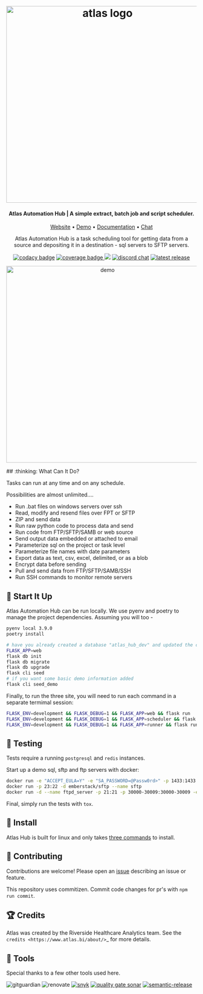 

<h1 align="center">
    <br>
    <a href="https://www.atlas.bi">
        <img alt="atlas logo" src="https://raw.githubusercontent.com/atlas-bi/atlas-automation-hub/master/share/logo.png" width=520 />
    </a>
    <br>
</h1>

<h4 align="center">Atlas Automation Hub | A simple extract, batch job and script scheduler.</h4>

<p align="center">
    <a href="https://www.atlas.bi" target="_blank">Website</a> • <a href="https://atlas-hub.atlas.bi" target="_blank">Demo</a> • <a href="https://www.atlas.bi/docs/automation-hub/" target="_blank">Documentation</a> • <a href="https://discord.gg/hdz2cpygQD" target="_blank">Chat</a>
</p>

<p align="center">
Atlas Automation Hub is a task scheduling tool for getting data from a source and depositing it in a destination - sql servers to SFTP servers.
</p>

<p align="center">
    <a href="https://www.codacy.com/gh/atlas-bi/atlas-automation-hub/dashboard?utm_source=github.com&amp;utm_medium=referral&amp;utm_content=atlas-bi/atlas-automation-hub&amp;utm_campaign=Badge_Grade" target="_blank"><img alt="codacy badge" src="https://app.codacy.com/project/badge/Grade/4fcece7632434b7a98902bc1c02fed80" /></a>
<a href="https://codecov.io/gh/atlas-bi/atlas-automation-hub" target="_blank">
  <img alt="coverage badge" src="https://codecov.io/gh/atlas-bi/atlas-automation-hub/branch/main/graph/badge.svg"/>
</a>
<a href="https://github.com/atlas-bi/atlas-automation-hub/actions/workflows/test.yml" target="_blank"><img src="https://github.com/atlas-bi/atlas-automation-hub/actions/workflows/test.yml/badge.svg" /></a>
<a href="https://discord.gg/hdz2cpygQD"><img alt="discord chat" src="https://badgen.net/discord/online-members/hdz2cpygQD/" /></a>
<a href="https://github.com/atlas-bi/atlas-automation-hub/releases"><img alt="latest release" src="https://badgen.net/github/release/atlas-bi/atlas-automation-hub" /></a>
</p>

<p align="center">
    <img alt="demo" src="https://www.atlas.bi/static/img/automation-hub/dashboard.png" width=520 />
</p>
## :thinking: What Can It Do?

Tasks can run at any time and on any schedule.

Possibilities are almost unlimited....

- Run .bat files on windows servers over ssh
- Read, modify and resend files over FPT or SFTP
- ZIP and send data
- Run raw python code to process data and send
- Run code from FTP/SFTP/SAMB or web source
- Send output data embedded or attached to email
- Parameterize sql on the project or task level
- Parameterize file names with date parameters
- Export data as text, csv, excel, delimited, or as a blob
- Encrypt data before sending
- Pull and send data from FTP/SFTP/SAMB/SSH
- Run SSH commands to monitor remote servers


## :runner: Start It Up

Atlas Automation Hub can be run locally. We use pyenv and poetry to manage the project dependencies. Assuming you will too -

```bash
pyenv local 3.9.0
poetry install

# have you already created a database "atlas_hub_dev" and updated the config files?
FLASK_APP=web
flask db init
flask db migrate
flask db upgrade
flask cli seed
# if you want some basic demo information added
flask cli seed_demo
```

Finally, to run the three site, you will need to run each command in a separate termimal session:

```bash
FLASK_ENV=development && FLASK_DEBUG=1 && FLASK_APP=web && flask run
FLASK_ENV=development && FLASK_DEBUG=1 && FLASK_APP=scheduler && flask run --port=5001
FLASK_ENV=development && FLASK_DEBUG=1 && FLASK_APP=runner && flask run --port=5002
```

## :test_tube: Testing

Tests require a running `postgresql` and `redis` instances.

Start up a demo sql, sftp and ftp servers with docker:

```bash
docker run -e "ACCEPT_EULA=Y" -e "SA_PASSWORD=@Passw0rd>" -p 1433:1433 --name sql1 -h sql1  -d mcr.microsoft.com/mssql/server:2017-latest
docker run -p 23:22 -d emberstack/sftp --name sftp
docker run -d --name ftpd_server -p 21:21 -p 30000-30009:30000-30009 -e FTP_USER_NAME=demo -e FTP_USER_PASS=demo -e FTP_USER_HOME=/home/demo -e "PUBLICHOST=localhost" -e "ADDED_FLAGS=-d -d" stilliard/pure-ftpd
```

Final, simply run the tests with `tox`.

## :rocket: Install

Atlas Hub is built for linux and only takes [three commands](https://www.atlas.bi/docs/automation-hub/install/) to install.

## :gift: Contributing

Contributions are welcome! Please open an [issue](https://github.com/atlas-bi/atlas-automation-hub/issues) describing an issue or feature.

This repository uses commitizen. Commit code changes for pr's with `npm run commit`.


## :trophy: Credits

Atlas was created by the Riverside Healthcare Analytics team. See the `credits <https://www.atlas.bi/about/>`_ for more details.

## :wrench: Tools

Special thanks to a few other tools used here.

<img src="https://badgen.net/badge/icon/gitguardian?icon=gitguardian&label" alt="gitguardian"> <img src="https://img.shields.io/badge/renovate-configured-green?logo=renovatebot" alt="renovate"> <a href="https://snyk.io/test/github/atlas-bi/atlas-automation-hub"><img src="https://snyk.io/test/github/atlas-bi/atlas-automation-hub/badge.svg" alt="snyk" /></a> <a href="https://sonarcloud.io/summary/new_code?id=atlas-bi_atlas-automation-hub"><img src="https://sonarcloud.io/api/project_badges/measure?project=atlas-bi_atlas-automation-hub&metric=alert_status" alt="quality gate sonar" /></a> <a href="http://commitizen.github.io/cz-cli/"><a src="https://img.shields.io/badge/commitizen-friendly-brightgreen.svg" alt="commitizen"></a>
<a href="https://github.com/semantic-release/semantic-release"><img src="https://img.shields.io/badge/%20%20%F0%9F%93%A6%F0%9F%9A%80-semantic--release-e10079.svg" alt="semantic-release" /></a>
